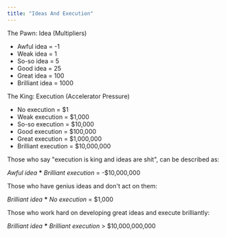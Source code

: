 ```yaml
---
title: "Ideas And Execution"
---
```


The Pawn: Idea (Multipliers)

- Awful idea = -1
- Weak idea = 1
- So-so idea = 5
- Good idea = 25
- Great idea = 100
- Brilliant idea = 1000

The King: Execution (Accelerator Pressure)

- No execution = $1
- Weak execution = $1,000
- So-so execution = $10,000
- Good execution = $100,000
- Great execution = $1,000,000
- Brilliant execution = $10,000,000

Those who say "execution is king and ideas are shit", can be described as:

*Awful idea* **\*** *Brilliant execution* = -$10,000,000

Those who have genius ideas and don't act on them:

*Brilliant idea* **\*** *No execution* = $1,000

Those who work hard on developing great ideas and execute brilliantly:

*Brilliant idea* **\*** *Brilliant execution* > $10,000,000,000